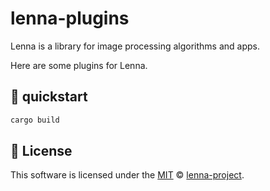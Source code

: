 # lenna-plugins

Lenna is a library for image processing algorithms and apps.

Here are some plugins for Lenna.

## 🐰 quickstart

```bash
cargo build
```

## 📜 License

This software is licensed under the [MIT](https://github.com/lenna-project/lenna-cli/blob/main/LICENSE) © [lenna-project](https://github.com/lenna-project).
